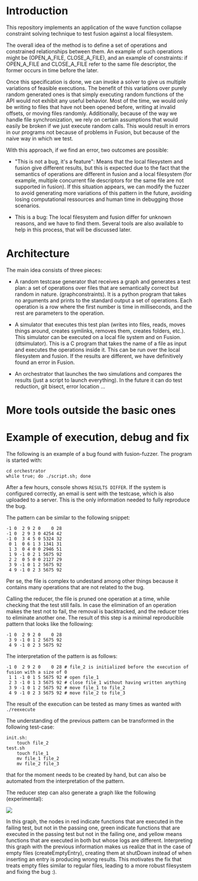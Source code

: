 Introduction
============

This repository implements an application of the wave function collapse
constraint solving technique to test fusion against a local filesystem.

The overall idea of the method is to define a set of operations and
constrained relationships between them. An example of such operations might be
(OPEN_A_FILE, CLOSE_A_FILE), and an example of constraints: if OPEN_A_FILE and
CLOSE_A_FILE refer to the same file descriptor, the former occurs in time
before the later.

Once this specification is done, we can invoke a solver to give us multiple
variations of feasible executions. The benefit of this variations over purely
random generated ones is that simply executing random functions of the API
would not exhibit any useful behavior. Most of the time, we would only be
writing to files that have not been opened before, writing at invalid offsets,
or moving files randomly. Additionally, because of the way we handle file
synchronization, we rely on certain assumptions that would easily be broken if
we just execute random calls. This would result in errors in our programs not
because of problems in Fusion, but because of the naive way in which we test.

With this approach, if we find an error, two outcomes are possible:

- "This is not a bug, it's a feature": Means that the local filesystem and
  fusion give different results, but this is expected due to the fact that the
semantics of operations are different in fusion and a local filesystem (for
example, multiple concurrent file descriptors for the same file are not
supported in fusion). If this situation appears, we can modify the fuzzer to
avoid generating more variations of this pattern in the future, avoiding losing
computational ressources and human time in debugging those scenarios.

- This is a bug: The local filesystem and fusion differ for unknown reasons,
  and we have to find them. Several tools are also available to help in this
process, that will be discussed later.

Architecture
============

The main idea consists of three pieces:

- A random testcase generator that receives a graph and generates a test plan:
  a set of operations over files that are semantically correct but random in
nature. (graphconstraints). It is a python program that takes no arguments and
prints to the standard output a set of operations. Each operation is a row
where the first number is time in milliseconds, and the rest are parameters to
the operation.

- A simulator that executes this test plan (writes into files, reads, moves
  things around, creates symlinks, removes them, creates folders, etc.). This
simulator can be executed on a local file system and on Fusion. (dtsimulator).
This is a C program that takes the name of a file as input and executes the
operations inside it. This can be run over the local filesystem and fusion. If
the results are different, we have definitively found an error in Fusion.

- An orchestrator that launches the two simulations and compares the results
  (just a script to launch everything). In the future it can do test reduction,
git bisect, error location ...

More tools outside the basic ones
=================================

Example of execution, debug and fix
===================================

The following is an example of a bug found with fusion-fuzzer. The program is
started with:

```
cd orchestrator
while true; do ./script.sh; done
```

After a few hours, console shows `RESULTS DIFFER`. If the system is configured
correctly, an email is sent with the testcase, which is also uploaded to a
server. This is the only information needed to fully reproduce the bug.

The pattern can be similar to the following snippet:

```
-1 0  2 9 2 0    0 28
-1 0  2 9 3 0 4254 42
-1 0  3 4 5 0 5324 32
 0 1  0 6 1 3 1341 31
 1 3  0 4 0 0 2946 51
 1 9 -1 0 2 1 5675 92
 2 2  0 5 0 0 2127 29
 3 9 -1 0 1 2 5675 92
 4 9 -1 0 2 3 5675 92
```

Per se, the file is complex to undestand among other things because it contains
many operations that are not related to the bug.

Calling the reducer, the file is pruned one operation at a time, while checking
that the test still fails. In case the elimination of an operation makes the
test not to fail, the removal is backtracked, and the reducer tries to
eliminate another one. The result of this step is a minimal reproducible
pattern that looks like the following:

```
-1 0  2 9 2 0    0 28
 3 9 -1 0 1 2 5675 92
 4 9 -1 0 2 3 5675 92
```

The interpretation of the pattern is as follows:

```
-1 0  2 9 2 0    0 28 # file_2 is initialized before the execution of fusion with a size of 0
 1 1 -1 0 1 5 5675 92 # open file_1
 2 3 -1 0 1 3 5675 92 # close file_1 without having written anything
 3 9 -1 0 1 2 5675 92 # move file_1 to file_2
 4 9 -1 0 2 3 5675 92 # move file_2 to file_3
```

The result of the execution can be tested as many times as wanted with `./reexecute`

The understanding of the previous pattern can be transformed in the following test-case:

```
init.sh:
    touch file_2
test.sh
    touch file_1
    mv file_1 file_2
    mv file_2 file_3
```

that for the moment needs to be created by hand, but can also be automated from
the interpretation of the pattern.

The reducer step can also generate a graph like the following (experimental):

<img src="./static/graph.svg">


In this graph, the nodes in red indicate functions that are executed in the
failing test, but not in the passing one, green indicate functions that are
executed in the passing test but not in the failing one, and yellow means
functions that are executed in both but whose logs are different. Interpreting
this graph with the previous information makes us realize that in the case of
empty files (createEmptyEntry), creating them at shutDown instead of when
inserting an entry is producing wrong results. This motivates the fix that
treats empty files similar to regular files, leading to a more robust
filesystem and fixing the bug :).
